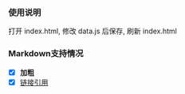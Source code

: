 ### 使用说明
打开 index.html, 修改 data.js 后保存, 刷新 index.html

### Markdown支持情况
- [x] **加粗**
- [x] [链接引用]()
